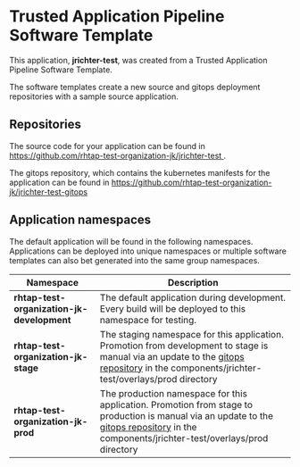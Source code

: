 # Trusted Application Pipeline Software Template

This application, **jrichter-test**, was created from a Trusted Application Pipeline Software Template.

The software templates create a new source and gitops deployment repositories with a sample source application. 

## Repositories

The source code for your application can be found in [https://github.com/rhtap-test-organization-jk/jrichter-test ](https://github.com/rhtap-test-organization-jk/jrichter-test ).
 
The gitops repository, which contains the kubernetes manifests for the application can be found in 
[https://github.com/rhtap-test-organization-jk/jrichter-test-gitops ](https://github.com/rhtap-test-organization-jk/jrichter-test-gitops ) 

## Application namespaces 

The default application will be found in the following namespaces. Applications can be deployed into unique namespaces or multiple software templates can also bet generated into the same group namespaces.  

|  Namespace   |  Description   |  
| -------- | -------- |   
| **rhtap-test-organization-jk-development** | The default application during development. Every build will be deployed to this namespace for testing. | 
| **rhtap-test-organization-jk-stage** | The staging namespace for this application. Promotion from development to stage is manual via an update to the [gitops repository](https://github.com/rhtap-test-organization-jk/jrichter-test-gitops ) in the components/jrichter-test/overlays/prod directory |  
| **rhtap-test-organization-jk-prod** | The production namespace for this application. Promotion from stage to production is manual via an update to the [gitops repository](https://github.com/rhtap-test-organization-jk/jrichter-test-gitops ) in the components/jrichter-test/overlays/prod directory | 
